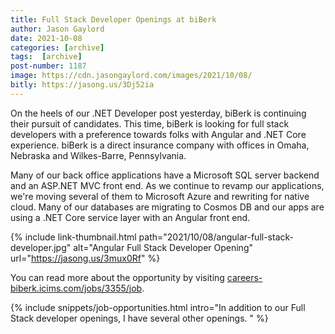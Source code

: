 ```yaml
---
title: Full Stack Developer Openings at biBerk
author: Jason Gaylord
date: 2021-10-08
categories: [archive]
tags:  [archive]
post-number: 1187
image: https://cdn.jasongaylord.com/images/2021/10/08/
bitly: https://jasong.us/3Dj52ia
---
```


On the heels of our .NET Developer post yesterday, biBerk is continuing their pursuit of candidates. This time, biBerk is looking for full stack developers with a preference towards folks with Angular and .NET Core experience. biBerk is a direct insurance company with offices in Omaha, Nebraska and Wilkes-Barre, Pennsylvania. 

Many of our back office applications have a Microsoft SQL server backend and an ASP.NET MVC front end. As we continue to revamp our applications, we're moving several of them to Microsoft Azure and rewriting for native cloud. Many of our databases are migrating to Cosmos DB and our apps are using a .NET Core service layer with an Angular front end.

{% include link-thumbnail.html path="2021/10/08/angular-full-stack-developer.jpg" alt="Angular Full Stack Developer Opening" url="https://jasong.us/3mux0Rf" %}

You can read more about the opportunity by visiting [careers-biberk.icims.com/jobs/3355/job](https://jasong.us/3mux0Rf).

{% include snippets/job-opportunities.html intro="In addition to our Full Stack developer openings, I have several other openings. " %}